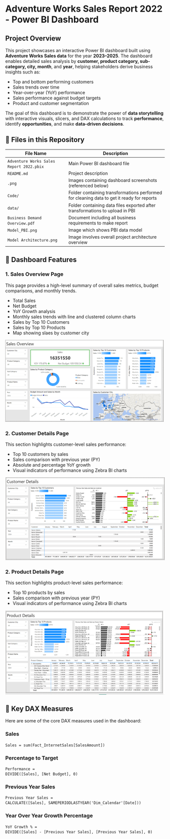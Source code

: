 # Adventure Works Sales Report 2022 - Power BI Dashboard

##  Project Overview

This project showcases an interactive Power BI dashboard built using **Adventure Works Sales data** for the year **2023–2025**. The dashboard enables detailed sales analysis by **customer, product category, sub-category, city, month**, and **year**, helping stakeholders derive business insights such as:

- Top and bottom performing customers
- Sales trends over time
- Year-over-year (YoY) performance
- Sales performance against budget targets
- Product and customer segmentation

The goal of this dashboard is to demonstrate the power of **data storytelling** with interactive visuals, slicers, and DAX calculations to track **performance**, identify **opportunities**, and make **data-driven decisions**.
## 📁 Files in this Repository

| File Name | Description |
|-----------|-------------|
| `Adventure Works Sales Report 2022.pbix` | Main Power BI dashboard file |
| `README.md` | Project description |
| `.png` | Images containing dashboard screenshots (referenced below) |
| `Code/` | Folder containing transformations performed for cleaning data to get it ready for reports |
| `data/` | Folder containing data files exported after transformations to upload in PBI |
| `Business Demand Overview.pdf` | Document including all business requirements to make report |
| `Model_PBI.png` | Image which shows PBI data model |
| `Model Architecture.png` | Image involves overall project architecture overview |
## 🧩 Dashboard Features

### 1. **Sales Overview Page**

This page provides a high-level summary of overall sales metrics, budget comparisons, and monthly trends.

- Total Sales
- Net Budget
- YoY Growth analysis
- Monthly sales trends with line and clustered column charts
- Sales by Top 10 Customers
- Sales by Top 10 Products
- Map showing slaes by customer city

![Sales Overview](Sales_Page.png)
### 2. **Customer Details Page**

This section highlights customer-level sales performance:

- Top 10 customers by sales
- Sales comparison with previous year (PY)
- Absolute and percentage YoY growth
- Visual indicators of performance using Zebra BI charts
  
![Customer Details](Customer_Page.png)

### 2. **Product Details Page**

This section highlights product-level sales performance:

- Top 10 products by sales
- Sales comparison with previous year (PY)
- Visual indicators of performance using Zebra BI charts
  
![Product Details](Product_Page.png)

## 🧠 Key DAX Measures

Here are some of the core DAX measures used in the dashboard:

### Sales
```DAX
Sales = sum(Fact_InternetSales[SalesAmount])
```
### Percentage to Target
```DAX
Performance = 
DIVIDE([Sales], [Net Budget], 0)
```
### Previous Year Sales
```DAX
Previous Year Sales = 
CALCULATE([Sales], SAMEPERIODLASTYEAR('Dim_Calendar'[Date]))
```
### Year Over Year Growth Percentage
```DAX
YoY Growth % = 
DIVIDE([Sales] - [Previous Year Sales], [Previous Year Sales], 0)
```
